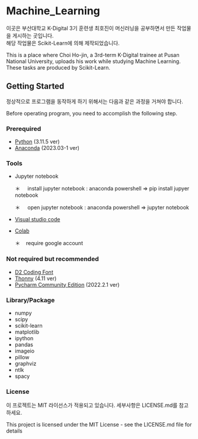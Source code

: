 # Machine_Learning
이곳은 부산대학교 K-Digital 3기 훈련생 최호진이 머신러닝을 공부하면서 만든 작업물을 게시하는 곳입니다.<br/>
해당 작업물은 Scikit-Learn에 의해 제작되었습니다.

This is a place where Choi Ho-jin, a 3rd-term K-Digital trainee at Pusan National University, uploads his work while studying Machine Learning.<br/>
These tasks are produced by Scikit-Learn.


## Getting Started
정상적으로 프로그램을 동작하게 하기 위해서는 다음과 같은 과정을 거쳐야 합니다.

Before operating program, you need to accomplish the following step.


### Prerequired
+ [Python](https://www.python.org/downloads/release/python-3115/) (3.11.5 ver)
+ [Anaconda](https://www.anaconda.com/download) (2023.03-1 ver)


### Tools
+ Jupyter notebook
  
    ＊  &nbsp;  &nbsp;  install jupyter notebook : anaconda powershell => pip install jupyer notebook

    ＊  &nbsp;  &nbsp;  open jupyter notebook : anaconda powershell => jupyter notebook
       
+ [Visual studio code](https://code.visualstudio.com/download)
+ [Colab](https://colab.research.google.com/?utm_source=scs-index)

    ＊ &nbsp;&nbsp; require google account
  

### Not required but recommended
+ [D2 Coding Font](https://github.com/naver/d2codingfont)
+ [Thonny](https://thonny.org/) (4.11 ver)
+ [Pycharm Community Edition](https://www.jetbrains.com/pycharm/download/?section=windows) (2022.2.1 ver)


### Library/Package
+ numpy
+ scipy
+ scikit-learn
+ matplotlib
+ ipython
+ pandas
+ imageio
+ pillow
+ graphviz
+ ntlk
+ spacy

### License
이 프로젝트는 MIT 라이선스가 적용되고 있습니다. 세부사항은 LICENSE.md를 참고하세요.

This project is licensed under the MIT License - see the LICENSE.md file for details
